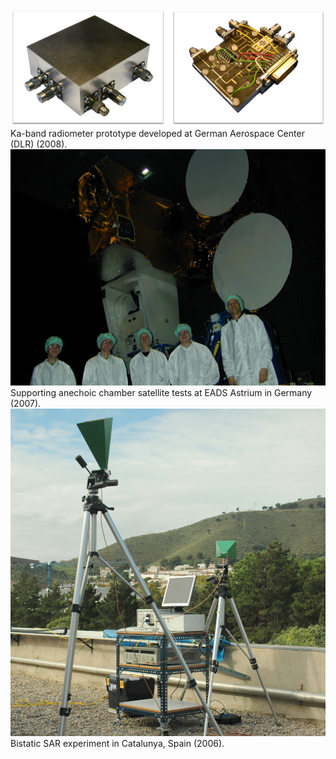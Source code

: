 <img src="/images/radiometer.png?raw=true"/>
Ka-band radiometer prototype developed at German Aerospace Center (DLR) (2008).

<img src="/images/DLR.JPG?raw=true"/>
Supporting anechoic chamber satellite tests at EADS Astrium in Germany (2007).

<img src="/images/BistaticSar.JPG?raw=true"/>
Bistatic SAR experiment in Catalunya, Spain (2006).
